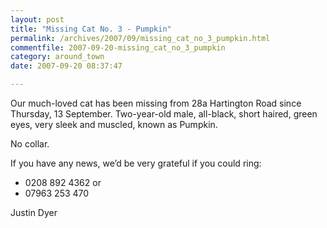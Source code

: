 ```yaml
---
layout: post
title: "Missing Cat No. 3 - Pumpkin"
permalink: /archives/2007/09/missing_cat_no_3_pumpkin.html
commentfile: 2007-09-20-missing_cat_no_3_pumpkin
category: around_town
date: 2007-09-20 08:37:47

---
```


Our much-loved cat has been missing from 28a Hartington Road since Thursday, 13 September. Two-year-old male, all-black, short haired, green eyes, very sleek and muscled, known as Pumpkin.

No collar.

If you have any news, we’d be very grateful if you could ring:

-   0208 892 4362 or
-   07963 253 470

Justin Dyer
